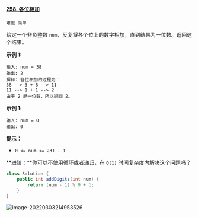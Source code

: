 #### [258. 各位相加](https://leetcode-cn.com/problems/add-digits/)

`难度 简单`

给定一个非负整数 `num`，反复将各个位上的数字相加，直到结果为一位数。返回这个结果。

 

**示例 1:**

```
输入: num = 38
输出: 2 
解释: 各位相加的过程为：
38 --> 3 + 8 --> 11
11 --> 1 + 1 --> 2
由于 2 是一位数，所以返回 2。
```

**示例 1:**

```
输入: num = 0
输出: 0
```

 

**提示：**

- `0 <= num <= 231 - 1`

 

**进阶：**你可以不使用循环或者递归，在 `O(1)` 时间复杂度内解决这个问题吗？



```java
class Solution {
    public int addDigits(int num) {
        return (num - 1) % 9 + 1;
    }
}
```

![image-20220303214953526](C:\Users\26442\AppData\Roaming\Typora\typora-user-images\image-20220303214953526.png)